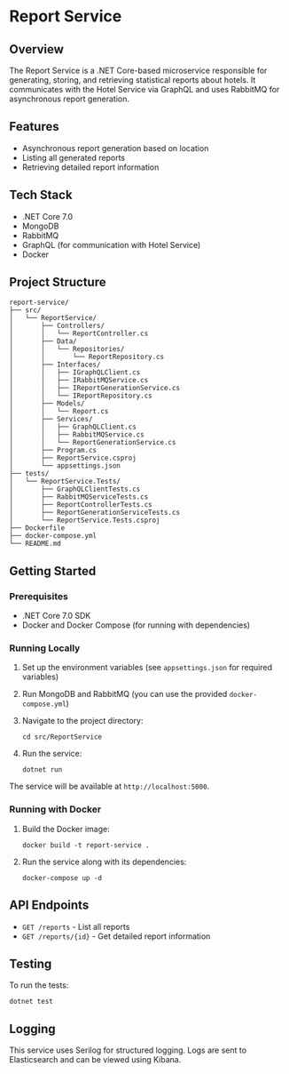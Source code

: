 # Report Service

## Overview

The Report Service is a .NET Core-based microservice responsible for generating, storing, and retrieving statistical reports about hotels. It communicates with the Hotel Service via GraphQL and uses RabbitMQ for asynchronous report generation.

## Features

- Asynchronous report generation based on location
- Listing all generated reports
- Retrieving detailed report information

## Tech Stack

- .NET Core 7.0
- MongoDB
- RabbitMQ
- GraphQL (for communication with Hotel Service)
- Docker

## Project Structure

```
report-service/
├── src/
│   └── ReportService/
│       ├── Controllers/
│       │   └── ReportController.cs
│       ├── Data/
│       │   └── Repositories/
│       │       └── ReportRepository.cs
│       ├── Interfaces/
│       │   ├── IGraphQLClient.cs
│       │   ├── IRabbitMQService.cs
│       │   ├── IReportGenerationService.cs
│       │   └── IReportRepository.cs
│       ├── Models/
│       │   └── Report.cs
│       ├── Services/
│       │   ├── GraphQLClient.cs
│       │   ├── RabbitMQService.cs
│       │   └── ReportGenerationService.cs
│       ├── Program.cs
│       ├── ReportService.csproj
│       └── appsettings.json
├── tests/
│   └── ReportService.Tests/
│       ├── GraphQLClientTests.cs
│       ├── RabbitMQServiceTests.cs
│       ├── ReportControllerTests.cs
│       ├── ReportGenerationServiceTests.cs
│       └── ReportService.Tests.csproj
├── Dockerfile
├── docker-compose.yml
└── README.md
```

## Getting Started

### Prerequisites

- .NET Core 7.0 SDK
- Docker and Docker Compose (for running with dependencies)

### Running Locally

1. Set up the environment variables (see `appsettings.json` for required variables)

2. Run MongoDB and RabbitMQ (you can use the provided `docker-compose.yml`)

3. Navigate to the project directory:
   ```
   cd src/ReportService
   ```

4. Run the service:
   ```
   dotnet run
   ```

The service will be available at `http://localhost:5000`.

### Running with Docker

1. Build the Docker image:
   ```
   docker build -t report-service .
   ```

2. Run the service along with its dependencies:
   ```
   docker-compose up -d
   ```

## API Endpoints

- `GET /reports` - List all reports
- `GET /reports/{id}` - Get detailed report information

## Testing

To run the tests:

```
dotnet test
```

## Logging

This service uses Serilog for structured logging. Logs are sent to Elasticsearch and can be viewed using Kibana.